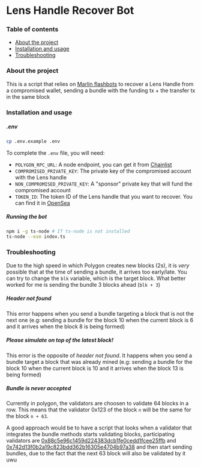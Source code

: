 
# Lens Handle Recover Bot

### Table of contents

- [About the project](#about-the-project)
- [Installation and usage](#installation-and-usage)
- [Troubleshooting](#troubleshooting)

### About the project
This is a script that relies on [Marlin flashbots](https://docs.marlin.org/docs/User%20Guides/Polygon%20MEV/For%20Searchers/) to recover a Lens Handle from a compromised wallet, sending a bundle with the funding tx + the transfer tx in the same block

### Installation and usage

##### .env
```bash
cp .env.example .env
```

 To complete the `.env` file, you will need:
- `POLYGON_RPC_URL`: A node endpoint, you can get it from [Chainlist](https://chainlist.org/)
- `COMPROMISED_PRIVATE_KEY`: The private key of the compromised account with the Lens handle
- `NON_COMPROMISED_PRIVATE_KEY`: A "sponsor" private key that will fund the compromised account
- `TOKEN_ID`: The token ID of the Lens handle that you want to recover. You can find it in [OpenSea](https://opensea.io) 

##### Running the bot
```bash
npm i -g ts-node # If ts-node is not installed
ts-node --esm index.ts 
```

### Troubleshooting
Due to the high speed in which Polygon creates new blocks (2s), it is *very* possible that at the time of sending a bundle, it arrives too early/late. You can try to change the `blk` variable, which is the target block. What better worked for me is sending the bundle 3 blocks ahead (`blk + 3`)

#####  Header not found
This error happens when you send a bundle targeting a block that is not the next one (e.g: sending a bundle for the block 10 when the current block is 6 and it arrives when the block 8 is being formed)

##### Please simulate on top of the latest block!
This error is the opposite of *header not found*. It happens when you send a bundle target a block that was already mined (e.g: sending a bundle for the block 10 when the current block is 10 and it arrives when the block 13 is being formed)

##### Bundle is never accepted
Currently in polygon, the validators are choosen to validate 64 blocks in a row. This means that the validator 0x123 of the block `n` will be the same for the block `n + 63`.

A good approach would be to have a script that looks when a validator that integrates the bundle methods starts validating blocks, participating validators are [0x88c5e96c1459d224383dcb1fe0cedd1fcee25ffb](https://polygonscan.com/address/0x88c5e96c1459d224383dcb1fe0cedd1fcee25ffb) and [0x742d13f0b2a19c823bdd362b16305e4704b97a38](https://polygonscan.com/address/0x742d13f0b2a19c823bdd362b16305e4704b97a38) and then start sending bundles, due to the fact that the next 63 block will also be validated by it uwu
